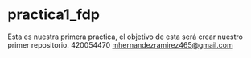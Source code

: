 # practica1_fdp
Esta es nuestra primera practica, el objetivo de esta será crear nuestro primer repositorio.
420054470
mhernandezramirez465@gmail.com
